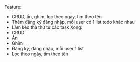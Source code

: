 Feature:
 - CRUD, ẩn, ghim, lọc theo ngày, tìm theo tên
 - Thêm đăng ký đăng nhập, mỗi user có 1 list todo khác nhau
 - Làm kéo thả thứ tự các task
Xong:
- CRUD
- Ẩn
- Ghim
- Đăng ký, đăng nhập, mỗi user 1 list
- Lọc theo ngày, tìm theo tên